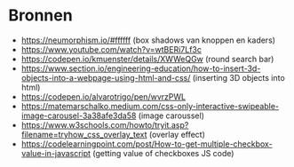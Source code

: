 # Bronnen
- https://neumorphism.io/#ffffff (box shadows van knoppen en kaders)
- https://www.youtube.com/watch?v=wtBERi7Lf3c
- https://codepen.io/kmuenster/details/XWWeQGw (round search bar)
- https://www.section.io/engineering-education/how-to-insert-3d-objects-into-a-webpage-using-html-and-css/ (inserting 3D objects into html)
- https://codepen.io/alvarotrigo/pen/wvrzPWL
- https://matemarschalko.medium.com/css-only-interactive-swipeable-image-carousel-3a38afe3da58 (image caroussel)
- https://www.w3schools.com/howto/tryit.asp?filename=tryhow_css_overlay_text (overlay effect)
- https://codelearningpoint.com/post/How-to-get-multiple-checkbox-value-in-javascript (getting value of checkboxes JS code)
